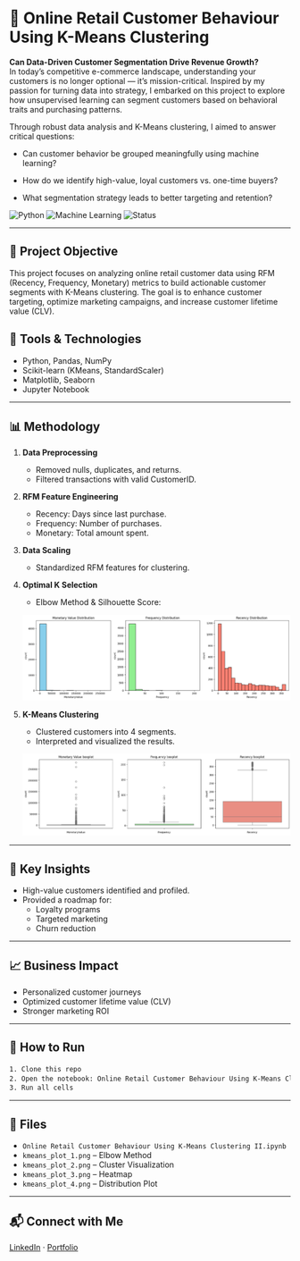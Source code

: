 # 🧠 Online Retail Customer Behaviour Using K-Means Clustering

__Can Data-Driven Customer Segmentation Drive Revenue Growth?__
<br/> In today’s competitive e-commerce landscape, understanding your customers is no longer optional — it’s mission-critical. Inspired by my passion for turning data into strategy, I embarked on this project to explore how unsupervised learning can segment customers based on behavioral traits and purchasing patterns.

Through robust data analysis and K-Means clustering, I aimed to answer critical questions:

- Can customer behavior be grouped meaningfully using machine learning?

- How do we identify high-value, loyal customers vs. one-time buyers?

- What segmentation strategy leads to better targeting and retention?

![Python](https://img.shields.io/badge/Python-3.9-blue)
![Machine Learning](https://img.shields.io/badge/Machine%20Learning-KMeans-yellowgreen)
![Status](https://img.shields.io/badge/Status-Completed-brightgreen)

---

## 📌 Project Objective
This project focuses on analyzing online retail customer data using RFM (Recency, Frequency, Monetary) metrics to build actionable customer segments with K-Means clustering. The goal is to enhance customer targeting, optimize marketing campaigns, and increase customer lifetime value (CLV).

## 🧰 Tools & Technologies
- Python, Pandas, NumPy
- Scikit-learn (KMeans, StandardScaler)
- Matplotlib, Seaborn
- Jupyter Notebook

---

## 📊 Methodology

1. **Data Preprocessing**
   - Removed nulls, duplicates, and returns.
   - Filtered transactions with valid CustomerID.

2. **RFM Feature Engineering**
   - Recency: Days since last purchase.
   - Frequency: Number of purchases.
   - Monetary: Total amount spent.

3. **Data Scaling**
   - Standardized RFM features for clustering.

4. **Optimal K Selection**
   - Elbow Method & Silhouette Score:

   ![Elbow Method](kmeans_plot_1.png)

5. **K-Means Clustering**
   - Clustered customers into 4 segments.
   - Interpreted and visualized the results.

   ![Clusters](kmeans_plot_2.png)

---

## 🧠 Key Insights
- High-value customers identified and profiled.
- Provided a roadmap for:
  - Loyalty programs
  - Targeted marketing
  - Churn reduction

---

## 📈 Business Impact
- Personalized customer journeys
- Optimized customer lifetime value (CLV)
- Stronger marketing ROI

---

## 🚀 How to Run
```bash
1. Clone this repo
2. Open the notebook: Online Retail Customer Behaviour Using K-Means Clustering II.ipynb
3. Run all cells
```

---

## 📂 Files
- `Online Retail Customer Behaviour Using K-Means Clustering II.ipynb`
- `kmeans_plot_1.png` – Elbow Method
- `kmeans_plot_2.png` – Cluster Visualization
- `kmeans_plot_3.png` – Heatmap
- `kmeans_plot_4.png` – Distribution Plot

---

## 📬 Connect with Me
[LinkedIn](https://www.linkedin.com/in/YOUR_PROFILE) · [Portfolio](https://YOUR_PORTFOLIO_LINK)
